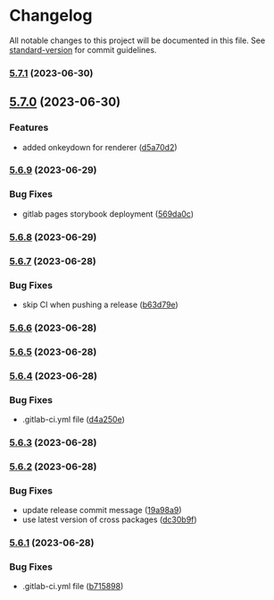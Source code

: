 # Changelog

All notable changes to this project will be documented in this file. See [standard-version](https://github.com/conventional-changelog/standard-version) for commit guidelines.

### [5.7.1](https://gitlab.workfront.tech/maestro/glide-data-grid/compare/v5.7.0...v5.7.1) (2023-06-30)

## [5.7.0](https://gitlab.workfront.tech/maestro/glide-data-grid/compare/v5.6.9...v5.7.0) (2023-06-30)


### Features

* added onkeydown for renderer ([d5a70d2](https://gitlab.workfront.tech/maestro/glide-data-grid/commit/d5a70d2cfbec888ce29b5ea408c4345fd3d280e5))

### [5.6.9](https://gitlab.workfront.tech/maestro/glide-data-grid/compare/v5.6.8...v5.6.9) (2023-06-29)


### Bug Fixes

* gitlab pages storybook deployment ([569da0c](https://gitlab.workfront.tech/maestro/glide-data-grid/commit/569da0c77ecea9872ef6fefb8abbf927d8857c0d))

### [5.6.8](https://gitlab.workfront.tech/maestro/glide-data-grid/compare/v5.6.7...v5.6.8) (2023-06-29)

### [5.6.7](https://gitlab.workfront.tech/maestro/glide-data-grid/compare/v5.6.6...v5.6.7) (2023-06-28)


### Bug Fixes

* skip CI when pushing a release ([b63d79e](https://gitlab.workfront.tech/maestro/glide-data-grid/commit/b63d79e07d771a661090774b4c1597a761069e9b))

### [5.6.6](https://gitlab.workfront.tech/maestro/glide-data-grid/compare/v5.6.5...v5.6.6) (2023-06-28)

### [5.6.5](https://gitlab.workfront.tech/maestro/glide-data-grid/compare/v5.6.4...v5.6.5) (2023-06-28)

### [5.6.4](https://gitlab.workfront.tech/maestro/glide-data-grid/compare/v5.6.3...v5.6.4) (2023-06-28)


### Bug Fixes

* .gitlab-ci.yml file ([d4a250e](https://gitlab.workfront.tech/maestro/glide-data-grid/commit/d4a250e1466180e9509ab4b868c9c0142db5d5ef))

### [5.6.3](https://gitlab.workfront.tech/maestro/glide-data-grid/compare/v5.6.2...v5.6.3) (2023-06-28)

### [5.6.2](https://gitlab.workfront.tech/maestro/glide-data-grid/compare/v5.6.1...v5.6.2) (2023-06-28)


### Bug Fixes

* update release commit message ([19a98a9](https://gitlab.workfront.tech/maestro/glide-data-grid/commit/19a98a98836de5de615c8cdd5437fb63db770e64))
* use latest version of cross packages ([dc30b9f](https://gitlab.workfront.tech/maestro/glide-data-grid/commit/dc30b9f6b578f9a5d0f82ac33047ee73154ce505))

### [5.6.1](https://gitlab.workfront.tech/maestro/glide-data-grid/compare/v5.5.9...v5.6.1) (2023-06-28)


### Bug Fixes

* .gitlab-ci.yml file ([b715898](https://gitlab.workfront.tech/maestro/glide-data-grid/commit/b7158984ed1c393c07a54e1a2da392363607461a))
